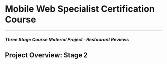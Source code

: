 # Mobile Web Specialist Certification Course
---
#### _Three Stage Course Material Project - Restaurant Reviews_

## Project Overview: Stage 2


